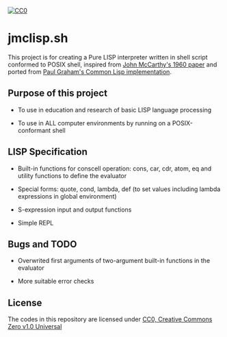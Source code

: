 [![CC0](http://i.creativecommons.org/p/zero/1.0/88x31.png "CC0")](http://creativecommons.org/publicdomain/zero/1.0/)

# jmclisp.sh

This project is for creating a Pure LISP interpreter written in shell script conformed to POSIX shell,
inspired from [John McCarthy's 1960 paper](http://www-formal.stanford.edu/jmc/recursive/recursive.html)
and ported from [Paul Graham's Common Lisp implementation](http://paulgraham.com/lispcode.html).

## Purpose of this project

* To use in education and research of basic LISP language processing

* To use in ALL computer environments by running on a POSIX-conformant shell

## LISP Specification

* Built-in functions for conscell operation: cons, car, cdr, atom, eq and utility functions to define the evaluator

* Special forms: quote, cond, lambda, def (to set values including lambda expressions in global environment)

* S-expression input and output functions

* Simple REPL

## Bugs and TODO

* Overwrited first arguments of two-argument built-in functions in the evaluator

* More suitable error checks

## License

The codes in this repository are licensed under [CC0, Creative Commons Zero v1.0 Universal](https://creativecommons.org/publicdomain/zero/1.0/)
